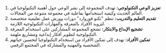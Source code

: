 1. **تعزيز الوعي التكنولوجي:** تهدف المجموعة إلى نشر الوعي حول أهمية التكنولوجيا في العالم الحديث وكيفية استخدامها بفاعلية في مجموعة متنوعة من المجالات.
2. **تقديم التعليم والتدريب:** تنظم "تكنو فوروارد" دورات وورش عمل تعليمية متخصصة لتزويد الأفراد بالمعرفة والمهارات التكنولوجية اللازمة.
3. **تشجيع الإبداع والابتكار:** تشجع المجموعة المشاركين على استخدام المعرفة التكنولوجية لتطوير أفكار إبداعية ومشاريع ملهمة.
4. **تمكين الأفراد:** تهدف إلى تمكين الأفراد من استخدام التكنولوجيا لتحسين حياتهم الشخصية والمهنية والمشاركة في المجتمع الرقمي.
